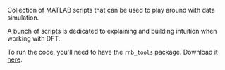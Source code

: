 Collection of MATLAB scripts that can be used to play around with data simulation. 

A bunch of scripts is dedicated to explaining and building intuition when working with DFT. 

To run the code, you'll need to have the `rnb_tools` package. Download it [here](git@github.com:TomasLenc/rnb_toos.git). 